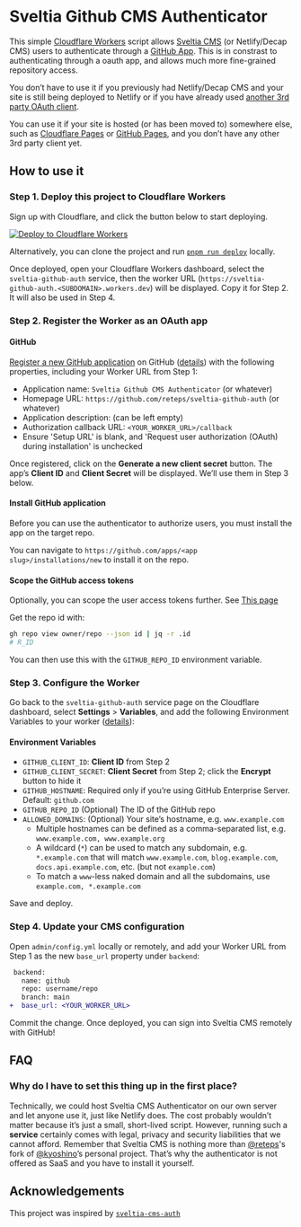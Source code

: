 # Sveltia Github CMS Authenticator

This simple [Cloudflare Workers](https://workers.cloudflare.com/) script allows [Sveltia CMS](https://github.com/sveltia/sveltia-cms) (or Netlify/Decap CMS) users to authenticate through a [GitHub App](https://docs.github.com/en/apps/creating-github-apps/about-creating-github-apps/about-creating-github-apps). This is in constrast to authenticating through a oauth app, and allows much more fine-grained repository access.

You don’t have to use it if you previously had Netlify/Decap CMS and your site is still being deployed to Netlify or if you have already used [another 3rd party OAuth client](https://decapcms.org/docs/external-oauth-clients/).

You can use it if your site is hosted (or has been moved to) somewhere else, such as [Cloudflare Pages](https://pages.cloudflare.com/) or [GitHub Pages](https://pages.github.com/), and you don’t have any other 3rd party client yet.

## How to use it

### Step 1. Deploy this project to Cloudflare Workers

Sign up with Cloudflare, and click the button below to start deploying.

[![Deploy to Cloudflare Workers](https://deploy.workers.cloudflare.com/button)](https://deploy.workers.cloudflare.com/?url=https://github.com/reteps/sveltia-github-auth)

Alternatively, you can clone the project and run [`pnpm run deploy`](https://developers.cloudflare.com/workers/wrangler/commands/#deploy) locally.

Once deployed, open your Cloudflare Workers dashboard, select the `sveltia-github-auth` service, then the worker URL (`https://sveltia-github-auth.<SUBDOMAIN>.workers.dev`) will be displayed. Copy it for Step 2. It will also be used in Step 4.

### Step 2. Register the Worker as an OAuth app

#### GitHub

[Register a new GitHub application](https://github.com/settings/apps/new) on GitHub ([details](https://docs.github.com/en/apps/creating-github-apps/registering-a-github-app/registering-a-github-app)) with the following properties, including your Worker URL from Step 1:

- Application name: `Sveltia Github CMS Authenticator` (or whatever)
- Homepage URL: `https://github.com/reteps/sveltia-github-auth` (or whatever)
- Application description: (can be left empty)
- Authorization callback URL: `<YOUR_WORKER_URL>/callback`
- Ensure 'Setup URL' is blank, and 'Request user authorization (OAuth) during installation' is unchecked

Once registered, click on the **Generate a new client secret** button. The app’s **Client ID** and **Client Secret** will be displayed. We’ll use them in Step 3 below.

#### Install GitHub application

Before you can use the authenticator to authorize users, you must install the app on the target repo.

You can navigate to `https://github.com/apps/<app slug>/installations/new` to install it on the repo.

#### Scope the GitHub access tokens

Optionally, you can scope the user access tokens further. See [This page](https://docs.github.com/en/apps/creating-github-apps/authenticating-with-a-github-app/generating-a-user-access-token-for-a-github-app#using-the-web-application-flow-to-generate-a-user-access-token)

Get the repo id with:

```bash
gh repo view owner/repo --json id | jq -r .id
# R_ID
```

You can then use this with the `GITHUB_REPO_ID` environment variable.

### Step 3. Configure the Worker

Go back to the `sveltia-github-auth` service page on the Cloudflare dashboard, select **Settings** > **Variables**, and add the following Environment Variables to your worker ([details](https://developers.cloudflare.com/workers/platform/environment-variables/#environment-variables-via-the-dashboard)):

#### Environment Variables

- `GITHUB_CLIENT_ID`: **Client ID** from Step 2
- `GITHUB_CLIENT_SECRET`: **Client Secret** from Step 2; click the **Encrypt** button to hide it
- `GITHUB_HOSTNAME`: Required only if you’re using GitHub Enterprise Server. Default: `github.com`
- `GITHUB_REPO_ID` (Optional) The ID of the GitHub repo
- `ALLOWED_DOMAINS`: (Optional) Your site’s hostname, e.g. `www.example.com`
  - Multiple hostnames can be defined as a comma-separated list, e.g. `www.example.com, www.example.org`
  - A wildcard (`*`) can be used to match any subdomain, e.g. `*.example.com` that will match `www.example.com`, `blog.example.com`, `docs.api.example.com`, etc. (but not `example.com`)
  - To match a `www`-less naked domain and all the subdomains, use `example.com, *.example.com`

Save and deploy.

### Step 4. Update your CMS configuration

Open `admin/config.yml` locally or remotely, and add your Worker URL from Step 1 as the new `base_url` property under `backend`:

```diff
 backend:
   name: github
   repo: username/repo
   branch: main
+  base_url: <YOUR_WORKER_URL>
```

Commit the change. Once deployed, you can sign into Sveltia CMS remotely with GitHub!

## FAQ

### Why do I have to set this thing up in the first place?

Technically, we could host Sveltia CMS Authenticator on our own server and let anyone use it, just like Netlify does. The cost probably wouldn’t matter because it’s just a small, short-lived script. However, running such a **service** certainly comes with legal, privacy and security liabilities that we cannot afford. Remember that Sveltia CMS is nothing more than [@reteps](https://github.com/reteps)'s fork of [@kyoshino](https://github.com/kyoshino)’s personal project. That’s why the authenticator is not offered as SaaS and you have to install it yourself.

## Acknowledgements

This project was inspired by [`sveltia-cms-auth`](https://github.com/sveltia/sveltia-cms-auth)
